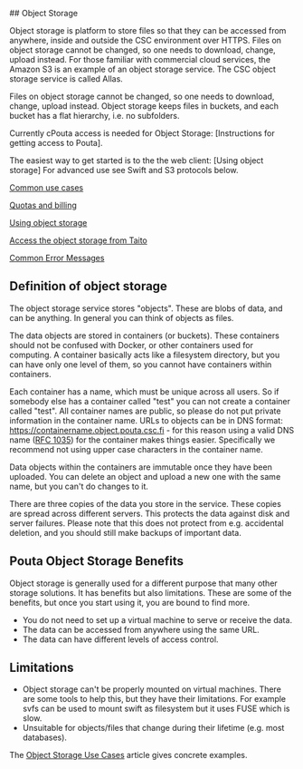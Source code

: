 ## Object Storage

Object storage is platform to store files so that they can be accessed from anywhere, inside and outside
the CSC environment over HTTPS. Files on object storage cannot be changed, so one needs to download, change, upload
instead. For those familiar with commercial cloud services, the
Amazon S3 is an example of an object storage service. The CSC object storage service is called Allas.

Files on object storage cannot be changed, so one needs to download, change, upload
instead. Object storage keeps files in buckets, and each bucket has a flat hierarchy,
i.e. no subfolders.

Currently cPouta access is needed  for Object Storage: [Instructions for getting access to Pouta].

The easiest way to get started is to the the web client: [Using object storage]
For advanced use see Swift and S3 protocols below.

[Common use cases](object-storage-use-cases.md)

[Quotas and billing](object-storage-quotas-and-billing.md)

[Using object storage](using-object-storage.md)

[Access the object storage from Taito](access-pouta-object-storage-from-taito.md)

[Common Error Messages](object-storage-error-msgs.md)


## Definition of object storage

The object storage service stores "objects". These are blobs of data,
and can be anything. In general you can think of objects as files.

The  data  objects  are  stored  in  containers  (or  buckets).  These
containers should  not be  confused with  Docker, or  other containers
used  for computing.  A  container basically  acts  like a  filesystem
directory, but you can have only one level of them, so you cannot have
containers
within containers.

Each container has  a name, which must be unique  across all users. So
if somebody  else has a container  called "test" you can  not create a
container called "test". All container  names are public, so please do
not put private information in the container name. URLs to objects can
be in DNS format: https://containername.object.pouta.csc.fi - for this
reason using  a valid DNS  name ([RFC 1035]) for the  container makes
things  easier.  Specifically  we   recommend  not  using  upper  case
characters
in the container name.

Data objects within  the containers are immutable once  they have been
uploaded. You can delete an object and upload a new one with the same
name, but you can't do changes to it.

There are  three copies of  the data you  store in the  service. These
copies are  spread across  different servers.  This protects  the data
against  disk and  server failures.  Please  note that  this does  not
protect  from e.g.  accidental  deletion, and  you  should still  make
backups of important data.

  [RFC 1035]: https://www.ietf.org/rfc/rfc1035.txt "Section 2.3.1"

## Pouta Object Storage Benefits

Object storage  is generally  used for a  different purpose  that many
other storage solutions.  It has  benefits but also limitations. These
are some of the  benefits, but once you start using  it, you are bound
to find more.

-   You do  not need to set  up a virtual machine to  serve or receive
    the data.
-   The data can be accessed from anywhere using the same URL.
-   The data can have different levels of access control.

## Limitations

-   Object  storage   can't   be  properly   mounted  on   virtual
    machines. There are  some tools to help this, but  they have their
    limitations.   For example  svfs can  be  used to  mount swift  as
    filesystem but it uses FUSE which is slow.
-   Unsuitable for  objects/files that  change during  their lifetime
    (e.g.  most databases).

The [Object Storage Use Cases](object-storage-use-cases.md) article gives
concrete examples.
